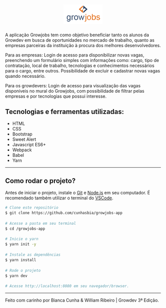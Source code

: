 <h1 align="center">
    <img alt="Growjobs" title="Growjobs" src="./public/images/logo.png" width="25%">
</h1>

A aplicação Growjobs tem como objetivo beneficiar tanto os alunos da Growdev em busca de oportunidades no mercado de trabalho, quanto as empresas parceiras da instituição à procura dos melhores desenvolvedores.

<p>Para as empresas: Login de acesso para disponibilizar novas vagas, preenchendo um formulário simples com informações como: cargo, tipo de contratação, local de trabalho, tecnologias e conhecimentos necessários para o cargo, entre outros. Possibilidade de excluir e cadastrar novas vagas quando necessário.</p>

<p>Para os growdevers: Login de acesso para visualização das vagas disponíveis no mural do Growjobs, com possibilidade de filtrar pelas empresas e por tecnologias que possui interesse.</p>

## Tecnologias e ferramentas utilizadas:

- HTML<br>
- CSS<br>
- Bootstrap<br>
- Sweet Alert<br>
- Javascript ES6+<br>
- Webpack<br>
- Babel<br>
- Yarn<br>
<hr>

## Como rodar o projeto?

Antes de iniciar o projeto, instale o [Git](https://git-scm.com) e [Node.js](https://nodejs.org/en/) em seu computador.
É recomendado também utilizar o terminal do [VSCode](https://code.visualstudio.com/).

```bash
# Clone este repositório
$ git clone https://github.com/cunhasbia/growjobs-app

# Acesse a pasta em seu terminal
$ cd /growjobs-app

# Inicie o yarn
$ yarn init -y

# Instale as dependências
$ yarn install

# Rode o projeto
$ yarn dev

# Acesse http://localhost:8080 em seu navegador/browser.
```
<hr>
Feito com carinho por Bianca Cunha & William Ribeiro | Growdev 3ª Edição.
